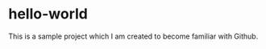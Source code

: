 hello-world
===========

This is a sample project which I am created to become familiar with Github.
